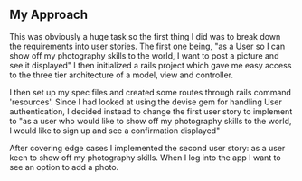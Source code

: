 ## My Approach
This was obviously a huge task so the first thing I did was to break down the requirements into user stories.
The first one being, "as a User so I can show off my photography skills to the world, I want to post a picture and see it displayed"
I then initialized a rails project which gave me easy access to the three tier architecture of a model, view and controller.

I then set up my spec files and created some routes through rails command 'resources'.
Since I had looked at using the devise gem for handling User authentication, I decided instead to change the first user story to implement to "as a user who would like to show off my photography skills to the world, I would like to sign up and see a confirmation displayed"

After covering edge cases I implemented the second user story: as a user keen to show off my photography skills. When I log into the app I want to see an option to add a photo.
